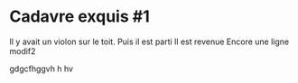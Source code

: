 # Cadavre exquis #1

Il y avait un violon sur le toit.
Puis il est parti
Il est revenue
Encore une ligne 
modif2

gdgcfhggvh h hv

